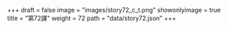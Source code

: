 +++
draft = false 
image = "images/story72_c_t.png" 
showonlyimage = true 
title = "第72課" 
weight = 72 
path = "data/story72.json" 
+++

